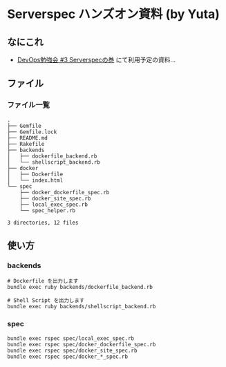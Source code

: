 # Serverspec ハンズオン資料 (by Yuta)

## なにこれ

- [DevOps勉強会 #3 Serverspecの巻](http://peatix.com/event/176876/) にて利用予定の資料...

## ファイル

### ファイル一覧

```
.
├── Gemfile
├── Gemfile.lock
├── README.md
├── Rakefile
├── backends
│   ├── dockerfile_backend.rb
│   └── shellscript_backend.rb
├── docker
│   ├── Dockerfile
│   └── index.html
└── spec
    ├── docker_dockerfile_spec.rb
    ├── docker_site_spec.rb
    ├── local_exec_spec.rb
    └── spec_helper.rb

3 directories, 12 files
```

## 使い方

### backends

```
# Dockerfile を出力します
bundle exec ruby backends/dockerfile_backend.rb

# Shell Script を出力します
bundle exec ruby backends/shellscript_backend.rb
```

### spec

```
bundle exec rspec spec/local_exec_spec.rb
bundle exec rspec spec/docker_dockerfile_spec.rb
bundle exec rspec spec/docker_site_spec.rb
bundle exec rspec spec/docker_*_spec.rb
```
